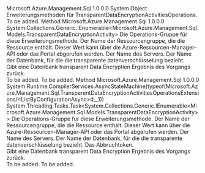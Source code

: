 <Type Name="TransparentDataEncryptionActivitiesOperationsExtensions" FullName="Microsoft.Azure.Management.Sql.TransparentDataEncryptionActivitiesOperationsExtensions">
  <TypeSignature Language="C#" Value="public static class TransparentDataEncryptionActivitiesOperationsExtensions" />
  <TypeSignature Language="ILAsm" Value=".class public auto ansi abstract sealed beforefieldinit TransparentDataEncryptionActivitiesOperationsExtensions extends System.Object" />
  <TypeSignature Language="DocId" Value="T:Microsoft.Azure.Management.Sql.TransparentDataEncryptionActivitiesOperationsExtensions" />
  <TypeSignature Language="VB.NET" Value="Public Module TransparentDataEncryptionActivitiesOperationsExtensions" />
  <TypeSignature Language="F#" Value="type TransparentDataEncryptionActivitiesOperationsExtensions = class" />
  <AssemblyInfo>
    <AssemblyName>Microsoft.Azure.Management.Sql</AssemblyName>
    <AssemblyVersion>1.0.0.0</AssemblyVersion>
  </AssemblyInfo>
  <Base>
    <BaseTypeName>System.Object</BaseTypeName>
  </Base>
  <Interfaces />
  <Docs>
    <summary>
            Erweiterungsmethoden für TransparentDataEncryptionActivitiesOperations.
            </summary>
    <remarks>To be added.</remarks>
  </Docs>
  <Members>
    <Member MemberName="ListByConfiguration">
      <MemberSignature Language="C#" Value="public static System.Collections.Generic.IEnumerable&lt;Microsoft.Azure.Management.Sql.Models.TransparentDataEncryptionActivity&gt; ListByConfiguration (this Microsoft.Azure.Management.Sql.ITransparentDataEncryptionActivitiesOperations operations, string resourceGroupName, string serverName, string databaseName);" />
      <MemberSignature Language="ILAsm" Value=".method public static hidebysig class System.Collections.Generic.IEnumerable`1&lt;class Microsoft.Azure.Management.Sql.Models.TransparentDataEncryptionActivity&gt; ListByConfiguration(class Microsoft.Azure.Management.Sql.ITransparentDataEncryptionActivitiesOperations operations, string resourceGroupName, string serverName, string databaseName) cil managed" />
      <MemberSignature Language="DocId" Value="M:Microsoft.Azure.Management.Sql.TransparentDataEncryptionActivitiesOperationsExtensions.ListByConfiguration(Microsoft.Azure.Management.Sql.ITransparentDataEncryptionActivitiesOperations,System.String,System.String,System.String)" />
      <MemberSignature Language="VB.NET" Value="&lt;Extension()&gt;&#xA;Public Function ListByConfiguration (operations As ITransparentDataEncryptionActivitiesOperations, resourceGroupName As String, serverName As String, databaseName As String) As IEnumerable(Of TransparentDataEncryptionActivity)" />
      <MemberSignature Language="F#" Value="static member ListByConfiguration : Microsoft.Azure.Management.Sql.ITransparentDataEncryptionActivitiesOperations * string * string * string -&gt; seq&lt;Microsoft.Azure.Management.Sql.Models.TransparentDataEncryptionActivity&gt;" Usage="Microsoft.Azure.Management.Sql.TransparentDataEncryptionActivitiesOperationsExtensions.ListByConfiguration (operations, resourceGroupName, serverName, databaseName)" />
      <MemberType>Method</MemberType>
      <AssemblyInfo>
        <AssemblyName>Microsoft.Azure.Management.Sql</AssemblyName>
        <AssemblyVersion>1.0.0.0</AssemblyVersion>
      </AssemblyInfo>
      <ReturnValue>
        <ReturnType>System.Collections.Generic.IEnumerable&lt;Microsoft.Azure.Management.Sql.Models.TransparentDataEncryptionActivity&gt;</ReturnType>
      </ReturnValue>
      <Parameters>
        <Parameter Name="operations" Type="Microsoft.Azure.Management.Sql.ITransparentDataEncryptionActivitiesOperations" RefType="this" />
        <Parameter Name="resourceGroupName" Type="System.String" />
        <Parameter Name="serverName" Type="System.String" />
        <Parameter Name="databaseName" Type="System.String" />
      </Parameters>
      <Docs>
        <param name="operations">
            Die Operations-Gruppe für diese Erweiterungsmethode.
            </param>
        <param name="resourceGroupName">
            Der Name der Ressourcengruppe, die die Ressource enthält. Dieser Wert kann über die Azure-Ressourcen-Manager-API oder das Portal abgerufen werden.
            </param>
        <param name="serverName">
            Der Name des Servers.
            </param>
        <param name="databaseName">
            Der Name der Datenbank, für die die transparente datenverschlüsselung bezieht.
            </param>
        <summary>
            Gibt eine Datenbank transparent Data Encryption Ergebnis des Vorgangs zurück.
            </summary>
        <returns>To be added.</returns>
        <remarks>To be added.</remarks>
      </Docs>
    </Member>
    <Member MemberName="ListByConfigurationAsync">
      <MemberSignature Language="C#" Value="public static System.Threading.Tasks.Task&lt;System.Collections.Generic.IEnumerable&lt;Microsoft.Azure.Management.Sql.Models.TransparentDataEncryptionActivity&gt;&gt; ListByConfigurationAsync (this Microsoft.Azure.Management.Sql.ITransparentDataEncryptionActivitiesOperations operations, string resourceGroupName, string serverName, string databaseName, System.Threading.CancellationToken cancellationToken = null);" />
      <MemberSignature Language="ILAsm" Value=".method public static hidebysig class System.Threading.Tasks.Task`1&lt;class System.Collections.Generic.IEnumerable`1&lt;class Microsoft.Azure.Management.Sql.Models.TransparentDataEncryptionActivity&gt;&gt; ListByConfigurationAsync(class Microsoft.Azure.Management.Sql.ITransparentDataEncryptionActivitiesOperations operations, string resourceGroupName, string serverName, string databaseName, valuetype System.Threading.CancellationToken cancellationToken) cil managed" />
      <MemberSignature Language="DocId" Value="M:Microsoft.Azure.Management.Sql.TransparentDataEncryptionActivitiesOperationsExtensions.ListByConfigurationAsync(Microsoft.Azure.Management.Sql.ITransparentDataEncryptionActivitiesOperations,System.String,System.String,System.String,System.Threading.CancellationToken)" />
      <MemberSignature Language="F#" Value="static member ListByConfigurationAsync : Microsoft.Azure.Management.Sql.ITransparentDataEncryptionActivitiesOperations * string * string * string * System.Threading.CancellationToken -&gt; System.Threading.Tasks.Task&lt;seq&lt;Microsoft.Azure.Management.Sql.Models.TransparentDataEncryptionActivity&gt;&gt;" Usage="Microsoft.Azure.Management.Sql.TransparentDataEncryptionActivitiesOperationsExtensions.ListByConfigurationAsync (operations, resourceGroupName, serverName, databaseName, cancellationToken)" />
      <MemberType>Method</MemberType>
      <AssemblyInfo>
        <AssemblyName>Microsoft.Azure.Management.Sql</AssemblyName>
        <AssemblyVersion>1.0.0.0</AssemblyVersion>
      </AssemblyInfo>
      <Attributes>
        <Attribute>
          <AttributeName>System.Runtime.CompilerServices.AsyncStateMachine(typeof(Microsoft.Azure.Management.Sql.TransparentDataEncryptionActivitiesOperationsExtensions/&lt;ListByConfigurationAsync&gt;d__1))</AttributeName>
        </Attribute>
      </Attributes>
      <ReturnValue>
        <ReturnType>System.Threading.Tasks.Task&lt;System.Collections.Generic.IEnumerable&lt;Microsoft.Azure.Management.Sql.Models.TransparentDataEncryptionActivity&gt;&gt;</ReturnType>
      </ReturnValue>
      <Parameters>
        <Parameter Name="operations" Type="Microsoft.Azure.Management.Sql.ITransparentDataEncryptionActivitiesOperations" RefType="this" />
        <Parameter Name="resourceGroupName" Type="System.String" />
        <Parameter Name="serverName" Type="System.String" />
        <Parameter Name="databaseName" Type="System.String" />
        <Parameter Name="cancellationToken" Type="System.Threading.CancellationToken" />
      </Parameters>
      <Docs>
        <param name="operations">
            Die Operations-Gruppe für diese Erweiterungsmethode.
            </param>
        <param name="resourceGroupName">
            Der Name der Ressourcengruppe, die die Ressource enthält. Dieser Wert kann über die Azure-Ressourcen-Manager-API oder das Portal abgerufen werden.
            </param>
        <param name="serverName">
            Der Name des Servers.
            </param>
        <param name="databaseName">
            Der Name der Datenbank, für die die transparente datenverschlüsselung bezieht.
            </param>
        <param name="cancellationToken">
            Das Abbruchtoken.
            </param>
        <summary>
            Gibt eine Datenbank transparent Data Encryption Ergebnis des Vorgangs zurück.
            </summary>
        <returns>To be added.</returns>
        <remarks>To be added.</remarks>
      </Docs>
    </Member>
  </Members>
</Type>
